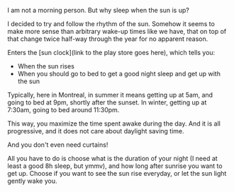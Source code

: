 I am not a morning person. But why sleep when the sun is up?

I decided to try and follow the rhythm of the sun. Somehow it seems to make more sense than arbitrary wake-up times like we have, that on top of that change twice half-way through the year for no apparent reason.

Enters the [sun clock](link to the play store goes here), which tells you:
- When the sun rises
- When you should go to bed to get a good night sleep and get up with the sun

Typically, here in Montreal, in summer it means getting up at 5am, and going to bed at 9pm, shortly after the sunset. In winter, getting up at 7:30am, going to bed around 11:30pm.

This way, you maximize the time spent awake during the day. And it is all progressive, and it does not care about daylight saving time.

And you don't even need curtains!

All you have to do is choose what is the duration of your night (I need at least a good 8h sleep, but ymmv), and how long after sunrise you want to get up. Choose if you want to see the sun rise everyday, or let the sun light gently wake you.
